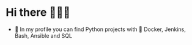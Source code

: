 # Hi there 👋👋👋

- 🌱 In my profile you can find Python projects with :whale: Docker, Jenkins, Bash, Ansible and SQL

